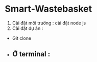# Smart-Wastebasket
1. Cài đặt môi trường : cài đặt node js
2. Cài đặt dự án :
  - Git clone
  - Ở terminal :
      - 
